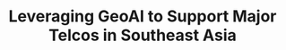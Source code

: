 ---
layout: page
title: Leveraging GeoAI to Support Major Telcos in Southeast Asia
description: Using AI to measure socioeconomic well-being across the Philippines to assist in high-CAPEX decision making.
img: assets/img/project_preview/project-04.png
redirect: https://stories.thinkingmachin.es/wealth-detection-satellite-image/
importance: 8
category: machine-learning
---